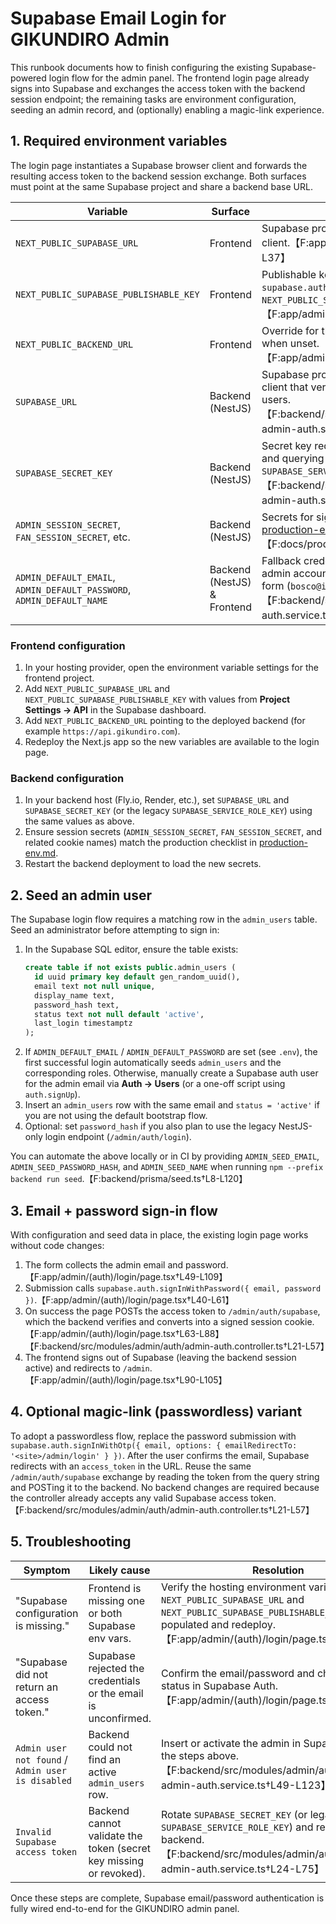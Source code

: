 # Supabase Email Login for GIKUNDIRO Admin

This runbook documents how to finish configuring the existing Supabase-powered login flow for the admin panel. The frontend login page already signs into Supabase and exchanges the access token with the backend session endpoint; the remaining tasks are environment configuration, seeding an admin record, and (optionally) enabling a magic-link experience.

## 1. Required environment variables

The login page instantiates a Supabase browser client and forwards the resulting access token to the backend session exchange. Both surfaces must point at the same Supabase project and share a backend base URL.

| Variable | Surface | Purpose |
| --- | --- | --- |
| `NEXT_PUBLIC_SUPABASE_URL` | Frontend | Supabase project URL used by the login form client.【F:app/admin/(auth)/login/page.tsx†L14-L37】 |
| `NEXT_PUBLIC_SUPABASE_PUBLISHABLE_KEY` | Frontend | Publishable key used to call `supabase.auth.signInWithPassword` (legacy `NEXT_PUBLIC_SUPABASE_ANON_KEY` still supported).【F:app/admin/(auth)/login/page.tsx†L14-L46】 |
| `NEXT_PUBLIC_BACKEND_URL` | Frontend | Override for the API base URL; defaults to `/api` when unset.【F:app/admin/(auth)/login/page.tsx†L16-L71】 |
| `SUPABASE_URL` | Backend (NestJS) | Supabase project URL used by the service-role client that verifies the token and reads admin users.【F:backend/src/modules/admin/auth/supabase-admin-auth.service.ts†L10-L47】 |
| `SUPABASE_SECRET_KEY` | Backend (NestJS) | Secret key required for `supabase.auth.getUser` and querying `admin_users` (legacy `SUPABASE_SERVICE_ROLE_KEY` still supported).【F:backend/src/modules/admin/auth/supabase-admin-auth.service.ts†L10-L47】 |
| `ADMIN_SESSION_SECRET`, `FAN_SESSION_SECRET`, etc. | Backend (NestJS) | Secrets for signing session cookies. See [production-env.md](../production-env.md) for the complete list.【F:docs/production-env.md†L6-L33】 |
| `ADMIN_DEFAULT_EMAIL`, `ADMIN_DEFAULT_PASSWORD`, `ADMIN_DEFAULT_NAME` | Backend (NestJS) & Frontend | Fallback credentials used to auto-bootstrap an admin account and service the Supabase login form (`bosco@ikanisa.com` / `MoMo!!0099`).【F:backend/src/modules/admin/auth/admin-auth.service.ts†L62-L119】 |

### Frontend configuration

1. In your hosting provider, open the environment variable settings for the frontend project.
2. Add `NEXT_PUBLIC_SUPABASE_URL` and `NEXT_PUBLIC_SUPABASE_PUBLISHABLE_KEY` with values from **Project Settings → API** in the Supabase dashboard.
3. Add `NEXT_PUBLIC_BACKEND_URL` pointing to the deployed backend (for example `https://api.gikundiro.com`).
4. Redeploy the Next.js app so the new variables are available to the login page.

### Backend configuration

1. In your backend host (Fly.io, Render, etc.), set `SUPABASE_URL` and `SUPABASE_SECRET_KEY` (or the legacy `SUPABASE_SERVICE_ROLE_KEY`) using the same values as above.
2. Ensure session secrets (`ADMIN_SESSION_SECRET`, `FAN_SESSION_SECRET`, and related cookie names) match the production checklist in [production-env.md](../production-env.md).
3. Restart the backend deployment to load the new secrets.

## 2. Seed an admin user

The Supabase login flow requires a matching row in the `admin_users` table. Seed an administrator before attempting to sign in:

1. In the Supabase SQL editor, ensure the table exists:
   ```sql
   create table if not exists public.admin_users (
     id uuid primary key default gen_random_uuid(),
     email text not null unique,
     display_name text,
     password_hash text,
     status text not null default 'active',
     last_login timestamptz
   );
   ```
2. If `ADMIN_DEFAULT_EMAIL` / `ADMIN_DEFAULT_PASSWORD` are set (see `.env`), the first successful login automatically seeds `admin_users` and the corresponding roles. Otherwise, manually create a Supabase auth user for the admin email via **Auth → Users** (or a one-off script using `auth.signUp`).
3. Insert an `admin_users` row with the same email and `status = 'active'` if you are not using the default bootstrap flow.
4. Optional: set `password_hash` if you also plan to use the legacy NestJS-only login endpoint (`/admin/auth/login`).

You can automate the above locally or in CI by providing `ADMIN_SEED_EMAIL`, `ADMIN_SEED_PASSWORD_HASH`, and `ADMIN_SEED_NAME` when running `npm --prefix backend run seed`.【F:backend/prisma/seed.ts†L8-L120】

## 3. Email + password sign-in flow

With configuration and seed data in place, the existing login page works without code changes:

1. The form collects the admin email and password.【F:app/admin/(auth)/login/page.tsx†L49-L109】
2. Submission calls `supabase.auth.signInWithPassword({ email, password })`.【F:app/admin/(auth)/login/page.tsx†L40-L61】
3. On success the page POSTs the access token to `/admin/auth/supabase`, which the backend verifies and converts into a signed session cookie.【F:app/admin/(auth)/login/page.tsx†L63-L88】【F:backend/src/modules/admin/auth/admin-auth.controller.ts†L21-L57】
4. The frontend signs out of Supabase (leaving the backend session active) and redirects to `/admin`.【F:app/admin/(auth)/login/page.tsx†L90-L105】

## 4. Optional magic-link (passwordless) variant

To adopt a passwordless flow, replace the password submission with `supabase.auth.signInWithOtp({ email, options: { emailRedirectTo: '<site>/admin/login' } })`. After the user confirms the email, Supabase redirects with an `access_token` in the URL. Reuse the same `/admin/auth/supabase` exchange by reading the token from the query string and POSTing it to the backend. No backend changes are required because the controller already accepts any valid Supabase access token.【F:backend/src/modules/admin/auth/admin-auth.controller.ts†L21-L57】

## 5. Troubleshooting

| Symptom | Likely cause | Resolution |
| --- | --- | --- |
| "Supabase configuration is missing." | Frontend is missing one or both Supabase env vars. | Verify the hosting environment variables for `NEXT_PUBLIC_SUPABASE_URL` and `NEXT_PUBLIC_SUPABASE_PUBLISHABLE_KEY` are populated and redeploy.【F:app/admin/(auth)/login/page.tsx†L34-L39】 |
| "Supabase did not return an access token." | Supabase rejected the credentials or the email is unconfirmed. | Confirm the email/password and check the user status in Supabase Auth.【F:app/admin/(auth)/login/page.tsx†L48-L61】 |
| `Admin user not found` / `Admin user is disabled` | Backend could not find an active `admin_users` row. | Insert or activate the admin in Supabase using the steps above.【F:backend/src/modules/admin/auth/supabase-admin-auth.service.ts†L49-L123】 |
| `Invalid Supabase access token` | Backend cannot validate the token (secret key missing or revoked). | Rotate `SUPABASE_SECRET_KEY` (or legacy `SUPABASE_SERVICE_ROLE_KEY`) and redeploy the backend.【F:backend/src/modules/admin/auth/supabase-admin-auth.service.ts†L24-L75】 |

Once these steps are complete, Supabase email/password authentication is fully wired end-to-end for the GIKUNDIRO admin panel.
